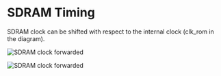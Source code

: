 # SDRAM Timing

SDRAM clock can be shifted with respect to the internal clock (clk_rom in the diagram). 

![SDRAM clock forwarded](doc/sdram_adv.png)

![SDRAM clock forwarded](doc/sdram_dly.png)
